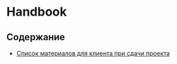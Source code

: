 # Handbook

## Содержание
* [Список материалов для клиента при сдачи проекта](materials-for-client.md)